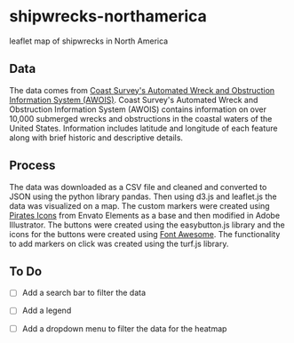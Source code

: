 # shipwrecks-northamerica

leaflet map of shipwrecks in North America

## Data

The data comes from [Coast Survey's Automated Wreck and Obstruction Information System (AWOIS)](https://nauticalcharts.noaa.gov/data/wrecks-and-obstructions.html). Coast Survey's Automated Wreck and Obstruction Information System (AWOIS) contains information on over 10,000 submerged wrecks and obstructions in the coastal waters of the United States. Information includes latitude and longitude of each feature along with brief historic and descriptive details.

## Process

The data was downloaded as a CSV file and cleaned and converted to JSON using the python library pandas. Then using d3.js and leaflet.js the data was visualized on a map. The custom markers were created using [Pirates Icons](https://elements.envato.com/20-pirates-icons-solid-HESN6U9) from Envato Elements as a base and then modified in Adobe Illustrator. The buttons were created using the easybutton.js library and the icons for the buttons were created using [Font Awesome](https://fontawesome.com/). The functionality to add markers on click was created using the turf.js library.

## To Do

- [ ] Add a search bar to filter the data
- [ ] Add a legend
- [ ] Add a dropdown menu to filter the data for the heatmap



